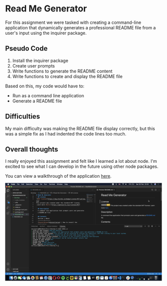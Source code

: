 # Read Me Generator
For this assignment we were tasked with creating a command-line application that dynamically generates a professional README file from a user's input using the inquirer package.

## Pseudo Code
1. Install the inquirer package
2. Create user prompts
3. Write functions to generate the README content
4. Write functions to create and display the README file

Based on this, my code would have to:
- Run as a command line application
- Generate a README file

## Difficulties
My main difficulty was making the README file display correctly, but this was a simple fix as I had indented the code lines too much. 

## Overall thoughts
I really enjoyed this assignment and felt like I learned a lot about node. I'm excited to see what I can develop in the future using other node packages. 

You can view a walkthrough of the application [here](https://drive.google.com/file/d/1YQDwfCtIrJ6iqIwrmfCUQvEv-5sLvMUg/view?usp=sharing).

<img src="Assets/Screenshot.png">